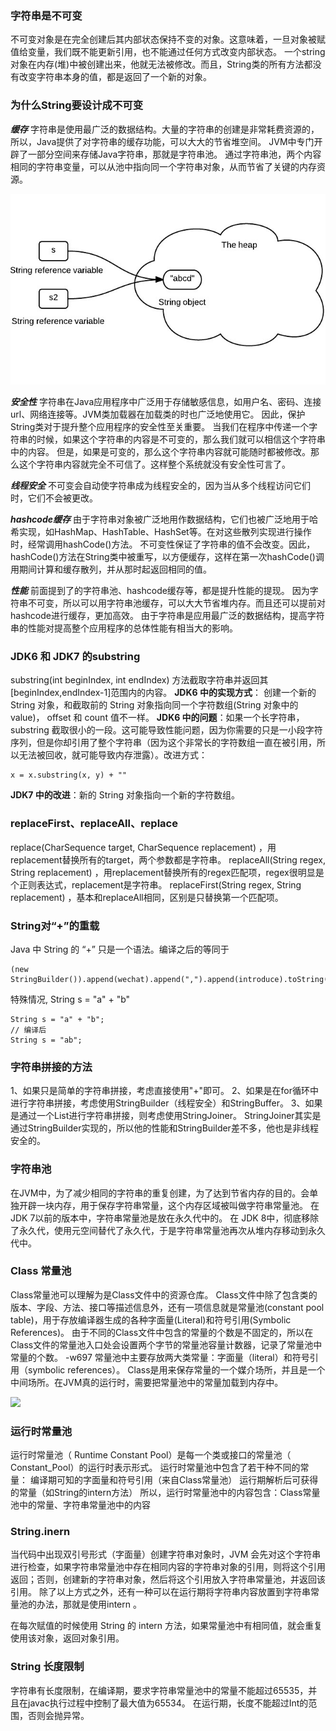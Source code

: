 ### 字符串是不可变
不可变对象是在完全创建后其内部状态保持不变的对象。这意味着，一旦对象被赋值给变量，我们既不能更新引用，也不能通过任何方式改变内部状态。
一个string对象在内存(堆)中被创建出来，他就无法被修改。而且，String类的所有方法都没有改变字符串本身的值，都是返回了一个新的对象。

### 为什么String要设计成不可变
***缓存***
字符串是使用最广泛的数据结构。大量的字符串的创建是非常耗费资源的，所以，Java提供了对字符串的缓存功能，可以大大的节省堆空间。
JVM中专门开辟了一部分空间来存储Java字符串，那就是字符串池。
通过字符串池，两个内容相同的字符串变量，可以从池中指向同一个字符串对象，从而节省了关键的内存资源。

![缓存](https://github.com/chenxh/interviews/blob/main/imgs/string_0.png "图片title")


***安全性***
字符串在Java应用程序中广泛用于存储敏感信息，如用户名、密码、连接url、网络连接等。JVM类加载器在加载类的时也广泛地使用它。
因此，保护String类对于提升整个应用程序的安全性至关重要。
当我们在程序中传递一个字符串的时候，如果这个字符串的内容是不可变的，那么我们就可以相信这个字符串中的内容。
但是，如果是可变的，那么这个字符串内容就可能随时都被修改。那么这个字符串内容就完全不可信了。这样整个系统就没有安全性可言了。

***线程安全***
不可变会自动使字符串成为线程安全的，因为当从多个线程访问它们时，它们不会被更改。

***hashcode缓存***
由于字符串对象被广泛地用作数据结构，它们也被广泛地用于哈希实现，如HashMap、HashTable、HashSet等。在对这些散列实现进行操作时，经常调用hashCode()方法。
不可变性保证了字符串的值不会改变。因此，hashCode()方法在String类中被重写，以方便缓存，这样在第一次hashCode()调用期间计算和缓存散列，并从那时起返回相同的值。

***性能***
前面提到了的字符串池、hashcode缓存等，都是提升性能的提现。
因为字符串不可变，所以可以用字符串池缓存，可以大大节省堆内存。而且还可以提前对hashcode进行缓存，更加高效。
由于字符串是应用最广泛的数据结构，提高字符串的性能对提高整个应用程序的总体性能有相当大的影响。

### JDK6 和 JDK7 的substring 
substring(int beginIndex, int endIndex) 方法截取字符串并返回其[beginIndex,endIndex-1]范围内的内容。
**JDK6 中的实现方式**： 创建一个新的 String 对象，和截取前的 String 对象指向同一个字符数组(String 对象中的value)， offset 和 count 值不一样。
**JDK6 中的问题**：如果一个长字符串，substring 截取很小的一段。这可能导致性能问题，因为你需要的只是一小段字符序列，但是你却引用了整个字符串（因为这个非常长的字符数组一直在被引用，所以无法被回收，就可能导致内存泄露）。改进方式：
```
x = x.substring(x, y) + ""
```
**JDK7 中的改进**：新的 String 对象指向一个新的字符数组。 

### replaceFirst、replaceAll、replace

replace(CharSequence target, CharSequence replacement) ，用replacement替换所有的target，两个参数都是字符串。
replaceAll(String regex, String replacement) ，用replacement替换所有的regex匹配项，regex很明显是个正则表达式，replacement是字符串。
replaceFirst(String regex, String replacement) ，基本和replaceAll相同，区别是只替换第一个匹配项。

### String对“+”的重载
Java 中 String 的 “+” 只是一个语法。编译之后的等同于
```
(new StringBuilder()).append(wechat).append(",").append(introduce).toString();
``` 
特殊情况, String s = "a" + "b"
```
String s = "a" + "b";
// 编译后
String s = "ab";
```

### 字符串拼接的方法
1、如果只是简单的字符串拼接，考虑直接使用"+"即可。
2、如果是在for循环中进行字符串拼接，考虑使用StringBuilder（线程安全）和StringBuffer。
3、如果是通过一个List进行字符串拼接，则考虑使用StringJoiner。 StringJoiner其实是通过StringBuilder实现的，所以他的性能和StringBuilder差不多，他也是非线程安全的。

### 字符串池
在JVM中，为了减少相同的字符串的重复创建，为了达到节省内存的目的。会单独开辟一块内存，用于保存字符串常量，这个内存区域被叫做字符串常量池。
在JDK 7以前的版本中，字符串常量池是放在永久代中的。
在 JDK 8中，彻底移除了永久代，使用元空间替代了永久代，于是字符串常量池再次从堆内存移动到永久代中。

### Class 常量池
 Class常量池可以理解为是Class文件中的资源仓库。 Class文件中除了包含类的版本、字段、方法、接口等描述信息外，还有一项信息就是常量池(constant pool table)，用于存放编译器生成的各种字面量(Literal)和符号引用(Symbolic References)。
由于不同的Class文件中包含的常量的个数是不固定的，所以在Class文件的常量池入口处会设置两个字节的常量池容量计数器，记录了常量池中常量的个数。
-w697
常量池中主要存放两大类常量：字面量（literal）和符号引用（symbolic references）。
Class是用来保存常量的一个媒介场所，并且是一个中间场所。在JVM真的运行时，需要把常量池中的常量加载到内存中。

![](https://github.com/chenxh/interviews/blob/main/imgs/string_1.jpg "")

### 运行时常量池
运行时常量池（ Runtime Constant Pool）是每一个类或接口的常量池（ Constant_Pool）的运行时表示形式。
运行时常量池中包含了若干种不同的常量：
编译期可知的字面量和符号引用（来自Class常量池） 运行期解析后可获得的常量（如String的intern方法）
所以，运行时常量池中的内容包含：Class常量池中的常量、字符串常量池中的内容

### String.inern
当代码中出现双引号形式（字面量）创建字符串对象时，JVM 会先对这个字符串进行检查，如果字符串常量池中存在相同内容的字符串对象的引用，则将这个引用返回；否则，创建新的字符串对象，然后将这个引用放入字符串常量池，并返回该引用。
除了以上方式之外，还有一种可以在运行期将字符串内容放置到字符串常量池的办法，那就是使用intern 。

在每次赋值的时候使用 String 的 intern 方法，如果常量池中有相同值，就会重复使用该对象，返回对象引用。

### String 长度限制
字符串有长度限制，在编译期，要求字符串常量池中的常量不能超过65535，并且在javac执行过程中控制了最大值为65534。
在运行期，长度不能超过Int的范围，否则会抛异常。







